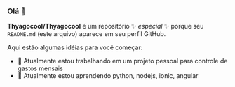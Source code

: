 ### Olá 👋


**Thyagocool/Thyagocool** é um repositório ✨ _especial_ ✨ porque seu `README.md` (este arquivo) aparece em seu perfil GitHub.

Aqui estão algumas idéias para você começar:

- 🔭 Atualmente estou trabalhando em um projeto pessoal para controle de gastos mensais
- 🌱 Atualmente estou aprendendo python, nodejs, ionic, angular
<!-- - 👯 Estou procurando colaborar em ... 
- 🤔 Estou procurando ajuda com ...
- 💬 Pergunte-me sobre ... 
- 📫 Como entrar em contato comigo: ...
- 😄 Pronomes: ...
- ⚡ Curiosidade: ...
-->
